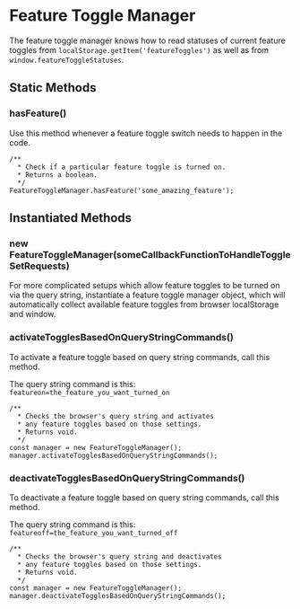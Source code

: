 # Feature Toggle Manager

The feature toggle manager knows how to read statuses of current feature toggles from `localStorage.getItem('featureToggles')` as well as from `window.featureToggleStatuses`.

## Static Methods
### hasFeature()
Use this method whenever a feature toggle switch needs to happen in the code.
```
/**
  * Check if a particular feature toggle is turned on.
  * Returns a boolean.
  */
FeatureToggleManager.hasFeature('some_amazing_feature');
```

## Instantiated Methods
### new FeatureToggleManager(someCallbackFunctionToHandleToggleSetRequests)
For more complicated setups which allow feature toggles to be turned on via the query string, instantiate a feature toggle manager object, which will automatically collect available feature toggles from browser localStorage and window.

### activateTogglesBasedOnQueryStringCommands()
To activate a feature toggle based on query string commands, call this method.

The query string command is this:
`featureon=the_feature_you_want_turned_on`
```
/**
  * Checks the browser's query string and activates
  * any feature toggles based on those settings.
  * Returns void.
  */
const manager = new FeatureToggleManager();
manager.activateTogglesBasedOnQueryStringCommands();
```

### deactivateTogglesBasedOnQueryStringCommands()
To deactivate a feature toggle based on query string commands, call this method.

The query string command is this:
`featureoff=the_feature_you_want_turned_off`
```
/**
  * Checks the browser's query string and deactivates
  * any feature toggles based on those settings.
  * Returns void.
  */
const manager = new FeatureToggleManager();
manager.deactivateTogglesBasedOnQueryStringCommands();
```
